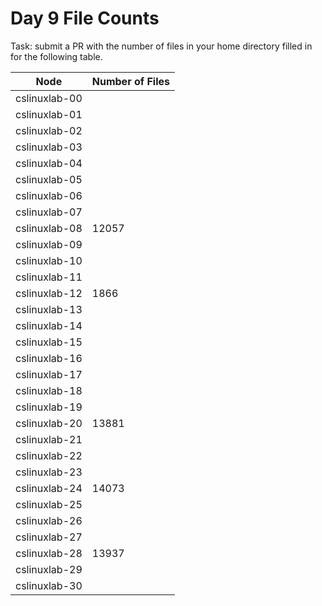 # Day 9 File Counts

Task: submit a PR with the number of files in your home directory filled in for
the following table.

| Node          | Number of Files |
| ------------- | --------------- |
| cslinuxlab-00 |                 |
| cslinuxlab-01 |                 |
| cslinuxlab-02 |                 |
| cslinuxlab-03 |                 |
| cslinuxlab-04 |                 |
| cslinuxlab-05 |                 |
| cslinuxlab-06 |                 |
| cslinuxlab-07 |                 |
| cslinuxlab-08 | 12057           |
| cslinuxlab-09 |                 |
| cslinuxlab-10 |                 |
| cslinuxlab-11 |                 |
| cslinuxlab-12 |1866             |
| cslinuxlab-13 |                 |
| cslinuxlab-14 |                 |
| cslinuxlab-15 |                 |
| cslinuxlab-16 |                 |
| cslinuxlab-17 |                 |
| cslinuxlab-18 |                 |
| cslinuxlab-19 |                 |
| cslinuxlab-20 | 13881           |
| cslinuxlab-21 |                 |
| cslinuxlab-22 |                 |
| cslinuxlab-23 |                 |
| cslinuxlab-24 | 14073           |
| cslinuxlab-25 |                 |
| cslinuxlab-26 |                 |
| cslinuxlab-27 |                 |
| cslinuxlab-28 |13937            |
| cslinuxlab-29 |                 |
| cslinuxlab-30 |                 |

